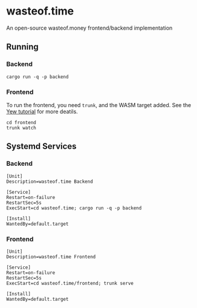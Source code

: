 # wasteof.time
An open-source wasteof.money frontend/backend implementation

## Running
### Backend
```console
cargo run -q -p backend
```
### Frontend
To run the frontend, you need `trunk`, and the WASM target added. See the [Yew tutorial](https://yew.rs/docs/tutorial) for more deatils.
```console
cd frontend
trunk watch
```

## Systemd Services
### Backend
```systemd
[Unit]
Description=wasteof.time Backend

[Service]
Restart=on-failure
RestartSec=5s
ExecStart=cd wasteof.time; cargo run -q -p backend

[Install]
WantedBy=default.target
```
### Frontend
```systemd
[Unit]
Description=wasteof.time Frontend

[Service]
Restart=on-failure
RestartSec=5s
ExecStart=cd wasteof.time/frontend; trunk serve

[Install]
WantedBy=default.target
```

